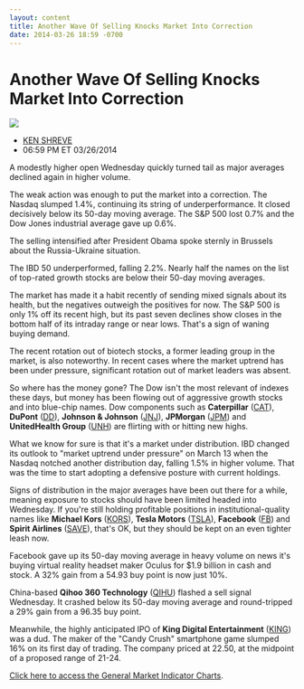```yaml
---
layout: content
title: Another Wave Of Selling Knocks Market Into Correction
date: 2014-03-26 18:59 -0700
---
```



Another Wave Of Selling Knocks Market Into Correction
======================================================


![](https://www.investors.com/wp-content/uploads/ibd-migrated-images/MPv_140327_635314445329611765.png)

* [KEN SHREVE](https://www.investors.com/author/shrevek/ "Posts by KEN SHREVE")
* 06:59 PM ET 03/26/2014




A modestly higher open Wednesday quickly turned tail as major averages declined again in higher volume.

  

The weak action was enough to put the market into a correction. The Nasdaq slumped 1.4%, continuing its string of underperformance. It closed decisively below its 50-day moving average. The S&P 500 lost 0.7% and the Dow Jones industrial average gave up 0.6%.

  

The selling intensified after President Obama spoke sternly in Brussels about the Russia-Ukraine situation.

  

The IBD 50 underperformed, falling 2.2%. Nearly half the names on the list of top-rated growth stocks are below their 50-day moving averages.

  

The market has made it a habit recently of sending mixed signals about its health, but the negatives outweigh the positives for now. The S&P 500 is only 1% off its recent high, but its past seven declines show closes in the bottom half of its intraday range or near lows. That's a sign of waning buying demand.

  

The recent rotation out of biotech stocks, a former leading group in the market, is also noteworthy. In recent cases where the market uptrend has been under pressure, significant rotation out of market leaders was absent.

  

So where has the money gone? The Dow isn't the most relevant of indexes these days, but money has been flowing out of aggressive growth stocks and into blue-chip names. Dow components such as **Caterpillar** ([CAT](https://research.investors.com/quote.aspx?symbol=CAT)), **DuPont** ([DD](https://research.investors.com/quote.aspx?symbol=DD)), **Johnson & Johnson** ([JNJ](https://research.investors.com/quote.aspx?symbol=JNJ)), **JPMorgan** ([JPM](https://research.investors.com/quote.aspx?symbol=JPM)) and **UnitedHealth Group** ([UNH](https://research.investors.com/quote.aspx?symbol=UNH)) are flirting with or hitting new highs.

  

What we know for sure is that it's a market under distribution. IBD changed its outlook to "market uptrend under pressure" on March 13 when the Nasdaq notched another distribution day, falling 1.5% in higher volume. That was the time to start adopting a defensive posture with current holdings.

  

Signs of distribution in the major averages have been out there for a while, meaning exposure to stocks should have been limited headed into Wednesday. If you're still holding profitable positions in institutional-quality names like **Michael Kors** ([KORS](https://research.investors.com/quote.aspx?symbol=KORS)), **Tesla Motors** ([TSLA](https://research.investors.com/quote.aspx?symbol=TSLA)), **Facebook** ([FB](https://research.investors.com/quote.aspx?symbol=FB)) and **Spirit Airlines** ([SAVE](https://research.investors.com/quote.aspx?symbol=SAVE)), that's OK, but they should be kept on an even tighter leash now.

  

Facebook gave up its 50-day moving average in heavy volume on news it's buying virtual reality headset maker Oculus for $1.9 billion in cash and stock. A 32% gain from a 54.93 buy point is now just 10%.

  

China-based **Qihoo 360 Technology** ([QIHU](https://research.investors.com/quote.aspx?symbol=QIHU)) flashed a sell signal Wednesday. It crashed below its 50-day moving average and round-tripped a 29% gain from a 96.35 buy point.

  

Meanwhile, the highly anticipated IPO of **King Digital Entertainment** ([KING](https://research.investors.com/quote.aspx?symbol=KING)) was a dud. The maker of the "Candy Crush" smartphone game slumped 16% on its first day of trading. The company priced at 22.50, at the midpoint of a proposed range of 21-24.

  

[Click here to access the General Market Indicator Charts](https://www.investors.com/pdf/GMI_032714.pdf).




